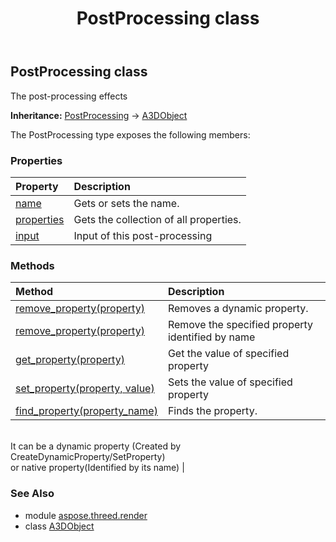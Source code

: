 ﻿---
title: PostProcessing class
second_title: Aspose.3D for Python via .NET API References
description: 
type: docs
weight: 210
url: /python-net/aspose.threed.render/postprocessing/
is_root: false
---

## PostProcessing class

The post-processing effects



**Inheritance:** [PostProcessing](/3d/python-net/aspose.threed.render/postprocessing) → 
[A3DObject](/3d/python-net/aspose.threed/a3dobject)



The PostProcessing type exposes the following members:

### Properties
| Property | Description |
| :- | :- |
| [name](/3d/python-net/aspose.threed.render/postprocessing/name) | Gets or sets the name. |
| [properties](/3d/python-net/aspose.threed.render/postprocessing/properties) | Gets the collection of all properties. |
| [input](/3d/python-net/aspose.threed.render/postprocessing/input) | Input of this post-processing |


### Methods
| Method | Description |
| :- | :- |
| [remove_property(property)](/3d/python-net/aspose.threed.render/postprocessing/remove_property/#Property) | Removes a dynamic property. |
| [remove_property(property)](/3d/python-net/aspose.threed.render/postprocessing/remove_property/#str) | Remove the specified property identified by name |
| [get_property(property)](/3d/python-net/aspose.threed.render/postprocessing/get_property/#str) | Get the value of specified property |
| [set_property(property, value)](/3d/python-net/aspose.threed.render/postprocessing/set_property/#str-any) | Sets the value of specified property |
| [find_property(property_name)](/3d/python-net/aspose.threed.render/postprocessing/find_property/#str) | Finds the property.<br/>It can be a dynamic property (Created by CreateDynamicProperty/SetProperty) <br/>or native property(Identified by its name) |


### See Also

* module [aspose.threed.render](../)
* class [A3DObject](/3d/python-net/aspose.threed.render/a3dobject)
